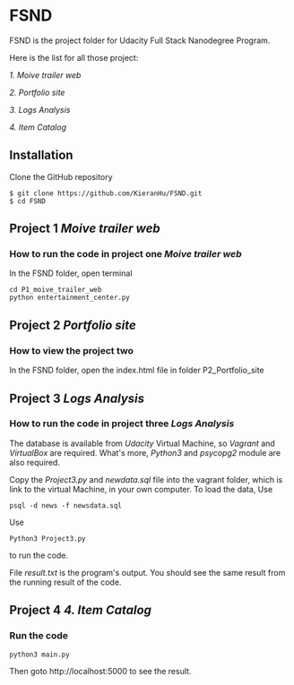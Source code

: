 # FSND

FSND is the project folder for Udacity Full Stack Nanodegree Program.

Here is the list for all those project:

*1. Moive trailer web*

*2. Portfolio site*

*3. Logs Analysis*

*4. Item Catalog*

## Installation

Clone the GitHub repository

```{bash}
$ git clone https://github.com/KieranHu/FSND.git
$ cd FSND
```

## Project 1 *Moive trailer web*

### How to run the code in project one *Moive trailer web*

In the FSND folder, open terminal
```{bash}
cd P1_moive_trailer_web
python entertainment_center.py
```

## Project 2 *Portfolio site*

### How to view the project two

In the FSND folder, open the index.html file in folder P2_Portfolio_site

## Project 3 *Logs Analysis*

### How to run the code in project three  *Logs Analysis*

The database is available from *Udacity* Virtual Machine, so *Vagrant* and *VirtualBox* are required. What's more, *Python3* and *psycopg2* module are also required.

Copy the *Project3.py* and *newdata.sql* file into the vagrant folder, which is link to the virtual Machine, in your own computer.
To load the data, Use
```{bash}
psql -d news -f newsdata.sql
```
Use
```{bash}
Python3 Project3.py
```
to run the code.

File *result.txt* is the program's output. You should see the same result from the running result of the code.

## Project 4 *4. Item Catalog*

### Run the code

```{bash}
python3 main.py
```
Then goto http://localhost:5000 to see the result.
